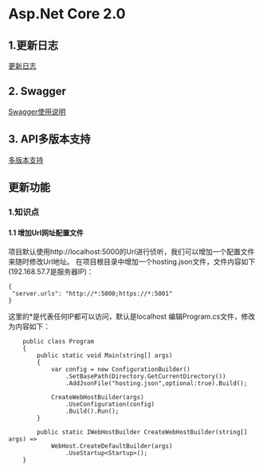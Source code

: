 # Asp.Net Core 2.0
## 1.更新日志
[更新日志](md/log.md)
## 2. Swagger
[Swagger使用说明](md/Swagger.md)

## 3. API多版本支持
[多版本支持](md/ApiVersion.md)

## 更新功能
### 1.知识点
#### 1.1 增加Url网址配置文件
 项目默认使用http://localhost:5000的Url进行侦听，我们可以增加一个配置文件来随时修改Url地址。
 在项目根目录中增加一个hosting.json文件，文件内容如下(192.168.57.7是服务器IP)：
 ```
{
  "server.urls": "http://*:5000;https://*:5001"
}
```
这里的*是代表任何IP都可以访问，默认是localhost
编辑Program.cs文件，修改为内容如下：
```
    public class Program
    {
        public static void Main(string[] args)
        {
            var config = new ConfigurationBuilder()
                .SetBasePath(Directory.GetCurrentDirectory())
                .AddJsonFile("hosting.json",optional:true).Build();

            CreateWebHostBuilder(args)
                .UseConfiguration(config)
                .Build().Run();
        }

        public static IWebHostBuilder CreateWebHostBuilder(string[] args) =>
            WebHost.CreateDefaultBuilder(args)
                .UseStartup<Startup>();
    }
```

